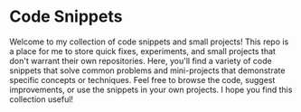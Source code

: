 # Code Snippets
 Welcome to my collection of code snippets and small projects! This repo is a place for me to store quick fixes, experiments, and small projects that don't warrant their own repositories. Here, you'll find a variety of code snippets that solve common problems and mini-projects that demonstrate specific concepts or techniques. Feel free to browse the code, suggest improvements, or use the snippets in your own projects. I hope you find this collection useful!
